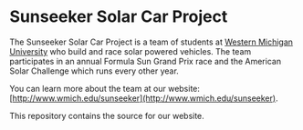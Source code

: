 # Sunseeker Solar Car Project

The Sunseeker Solar Car Project is a team of students at [Western Michigan University](https://www.wmich.edu/) who build and race solar powered vehicles. The team participates in an annual Formula Sun Grand Prix race and the American Solar Challenge which runs every other year.

You can learn more about the team at our website: [http://www.wmich.edu/sunseeker](http://www.wmich.edu/sunseeker).

This repository contains the source for our website.
